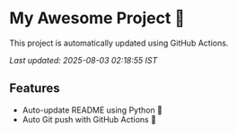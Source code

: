 # My Awesome Project 🚀

This project is automatically updated using GitHub Actions.

_Last updated: 2025-08-03 02:18:55 IST_

## Features
- Auto-update README using Python 🐍
- Auto Git push with GitHub Actions 🤖
